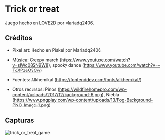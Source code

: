 # Trick or treat 

Juego hecho en LOVE2D por Mariadq2406. 

## Créditos

- Pixel art: Hecho en Piskel por Mariadq2406.

- Música: Creepy march (https://www.youtube.com/watch?v=slWc08SN9W8), spooky dance (https://www.youtube.com/watch?v=-TcXPzeO9Cw)

- Fuentes: Alkhemikal (https://fontenddev.com/fonts/alkhemikal/)

- Otros recursos: Pinos (https://wildfirehomepro.com/wp-content/uploads/2017/12/background-6.png), Niebla (https://www.pngplay.com/wp-content/uploads/13/Fog-Background-PNG-Image-1.png)

## Capturas

![trick_or_treat_game](https://user-images.githubusercontent.com/80930047/217430744-631fa6ae-174a-43a7-9208-c52048143ca1.png)
